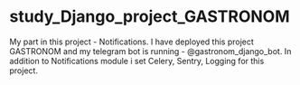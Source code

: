 # study_Django_project_GASTRONOM

My part in this project - Notifications. I have deployed this project GASTRONOM and my telegram bot is running - @gastronom_django_bot.
In addition to Notifications module i set Celery, Sentry, Logging for this project.
